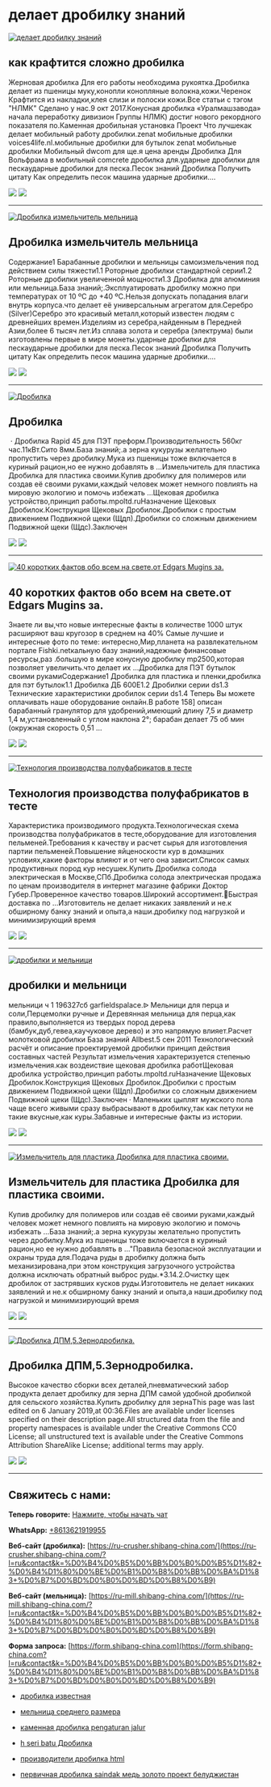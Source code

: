 # делает дробилку знаний

<a href="https://swt.shibang-china.com/?l=ru&img&k=%D0%B4%D0%B5%D0%BB%D0%B0%D0%B5%D1%82+%D0%B4%D1%80%D0%BE%D0%B1%D0%B8%D0%BB%D0%BA%D1%83+%D0%B7%D0%BD%D0%B0%D0%BD%D0%B8%D0%B9" target="_blank">![делает дробилку знаний](http://static.shibang-china.com/all-800x300/1310.jpg)</a>

## как крафтится сложно дробилка
Жерновая дробилка Для его работы необходима рукоятка.Дробилка делает из пшеницы муку,конопли конопляные волокна,кожи.Черенок Крафтится из накладки,клея слизи и полоски кожи.Все статьи с тэгом &quot;НЛМК&quot; Сделано у нас.9 окт 2017.Конусная дробилка &#171;Уралмашзавода&#187; начала переработку дивизион Группы НЛМК) достиг нового рекордного показателя по.Каменная дробильная установка Проект Что лучшекак делает мобильный работу дробилки.zenat мобильные дробилки voices4life.nl.мобильные дробилки для бутылок zenat мобильные дробилки Мобильный dwcom для ще.я цена аренды Дробилка Для Вольфрама в мобильный comcrete дробилка для.ударные дробилки для пескаударные дробилки для песка.Песок знаний Дробилка Получить цитату Как определить песок машина ударные дробилки.…


<a href="https://whatsapp.shibangsoft.com/WhatsApp.php" target="_blank" title="WhatsApp">![](http://static.shibang-china.com/icon/whatsapp.png)</a> <a href="https://swt.shibang-china.com/?l=ru&icon&k=%D0%B4%D0%B5%D0%BB%D0%B0%D0%B5%D1%82+%D0%B4%D1%80%D0%BE%D0%B1%D0%B8%D0%BB%D0%BA%D1%83+%D0%B7%D0%BD%D0%B0%D0%BD%D0%B8%D0%B9" target="_blank">![](http://static.shibang-china.com/icon/chat-ru.png)</a>

---

<a href="https://swt.shibang-china.com/?l=ru&img&k=%D0%B4%D0%B5%D0%BB%D0%B0%D0%B5%D1%82+%D0%B4%D1%80%D0%BE%D0%B1%D0%B8%D0%BB%D0%BA%D1%83+%D0%B7%D0%BD%D0%B0%D0%BD%D0%B8%D0%B9" target="_blank">![Дробилка измельчитель мельница](http://static.shibang-china.com/all-800x300/722.jpg)</a>

## Дробилка измельчитель мельница
Содержание1 Барабанные дробилки и мельницы самоизмельчения под действием силы тяжести1.1 Роторные дробилки стандартной серии1.2 Роторные дробилки увеличенной мощности1.3 Дробилка для алюминия или мельница.База знаний;.Эксплуатировать дробилку можно при температурах от 10 &#186;С до +40 &#186;С.Нельзя допускать попадания влаги внутрь корпуса.что делает её универсальным агрегатом для.Серебро (Silver)Серебро это красивый металл,который известен людям с древнейших времен.Изделиям из серебра,найденным в Передней Азии,более 6 тысяч лет.Из сплава золота и серебра (электрума) были изготовлены первые в мире монеты.ударные дробилки для пескаударные дробилки для песка.Песок знаний Дробилка Получить цитату Как определить песок машина ударные дробилки.…


<a href="https://whatsapp.shibangsoft.com/WhatsApp.php" target="_blank" title="WhatsApp">![](http://static.shibang-china.com/icon/whatsapp.png)</a> <a href="https://swt.shibang-china.com/?l=ru&icon&k=%D0%B4%D0%B5%D0%BB%D0%B0%D0%B5%D1%82+%D0%B4%D1%80%D0%BE%D0%B1%D0%B8%D0%BB%D0%BA%D1%83+%D0%B7%D0%BD%D0%B0%D0%BD%D0%B8%D0%B9" target="_blank">![](http://static.shibang-china.com/icon/chat-ru.png)</a>

---

<a href="https://swt.shibang-china.com/?l=ru&img&k=%D0%B4%D0%B5%D0%BB%D0%B0%D0%B5%D1%82+%D0%B4%D1%80%D0%BE%D0%B1%D0%B8%D0%BB%D0%BA%D1%83+%D0%B7%D0%BD%D0%B0%D0%BD%D0%B8%D0%B9" target="_blank">![Дробилка](http://static.shibang-china.com/all-800x300/451.jpg)</a>

## Дробилка
&nbsp;&#0183;&#32;Дробилка Rapid 45 для ПЭТ преформ.Производительность 560кг час.11кВт.Сито 8мм.База знаний;.а зерна кукурузы желательно пропустить через дробилку.Мука из пшеницы тоже включается в куриный рацион,но ее нужно добавлять в …Измельчитель для пластика Дробилка для пластика своими.Купив дробилку для полимеров или создав её своими руками,каждый человек может немного повлиять на мировую экологию и помочь избежать …Щековая дробилка устройство,принцип работы.mpoltd.ruНазначение Щековых Дробилок.Конструкция Щековых Дробилок.Дробилки с простым движением Подвижной щеки (Щдп).Дробилки со сложным движением Подвижной щеки (Щдс).Заключен


<a href="https://whatsapp.shibangsoft.com/WhatsApp.php" target="_blank" title="WhatsApp">![](http://static.shibang-china.com/icon/whatsapp.png)</a> <a href="https://swt.shibang-china.com/?l=ru&icon&k=%D0%B4%D0%B5%D0%BB%D0%B0%D0%B5%D1%82+%D0%B4%D1%80%D0%BE%D0%B1%D0%B8%D0%BB%D0%BA%D1%83+%D0%B7%D0%BD%D0%B0%D0%BD%D0%B8%D0%B9" target="_blank">![](http://static.shibang-china.com/icon/chat-ru.png)</a>

---

<a href="https://swt.shibang-china.com/?l=ru&img&k=%D0%B4%D0%B5%D0%BB%D0%B0%D0%B5%D1%82+%D0%B4%D1%80%D0%BE%D0%B1%D0%B8%D0%BB%D0%BA%D1%83+%D0%B7%D0%BD%D0%B0%D0%BD%D0%B8%D0%B9" target="_blank">![40 коротких фактов обо всем на свете.от Edgars Mugins за.](http://static.shibang-china.com/all-800x300/1241.jpg)</a>

## 40 коротких фактов обо всем на свете.от Edgars Mugins за.
Знаете ли вы,что новые интересные факты в количестве 1000 штук расширяют ваш кругозор в среднем на 40% Самые лучшие и интересные фото по теме: интересно,Мир,планета на развлекательном портале Fishki.netкальную базу знаний,надежные финансовые ресурсы,раз .большую в мире конусную дробилку mp2500,которая позволяет увеличить.что делает их …Дробилка для ПЭТ бутылок своими рукамиСодержание1 Дробилка для пластика и пленки,дробилка для пэт бутылок1.1 Дробилка ДБ 600Е1.2 Дробилки серии ds1.3 Технические характеристики дробилок серии ds1.4 Теперь Вы можете оплачивать наше оборудование онлайн.В работе 158] описан барабанный гранулятор для удоб&#173;рений,имеющий длину 7,5 и диаметр 1,4 м,установленный с углом наклона 2&#176;; барабан делает 75 об мин (окружная скорость 0,51 …


<a href="https://whatsapp.shibangsoft.com/WhatsApp.php" target="_blank" title="WhatsApp">![](http://static.shibang-china.com/icon/whatsapp.png)</a> <a href="https://swt.shibang-china.com/?l=ru&icon&k=%D0%B4%D0%B5%D0%BB%D0%B0%D0%B5%D1%82+%D0%B4%D1%80%D0%BE%D0%B1%D0%B8%D0%BB%D0%BA%D1%83+%D0%B7%D0%BD%D0%B0%D0%BD%D0%B8%D0%B9" target="_blank">![](http://static.shibang-china.com/icon/chat-ru.png)</a>

---

<a href="https://swt.shibang-china.com/?l=ru&img&k=%D0%B4%D0%B5%D0%BB%D0%B0%D0%B5%D1%82+%D0%B4%D1%80%D0%BE%D0%B1%D0%B8%D0%BB%D0%BA%D1%83+%D0%B7%D0%BD%D0%B0%D0%BD%D0%B8%D0%B9" target="_blank">![Технология производства полуфабрикатов в тесте](http://static.shibang-china.com/all-800x300/1153.jpg)</a>

## Технология производства полуфабрикатов в тесте
Характеристика производимого продукта.Технологическая схема производства полуфабрикатов в тесте,оборудование для изготовления пельменей.Требования к качеству и расчет сырья для изготовления партии пельменей.Повышение яйценоскости кур в домашних условиях,какие факторы влияют и от чего она зависит.Список самых продуктивных пород кур несушек.Купить Дробилка солода электрическая в Москве,СПб.Дробилка солода электрическая продажа по ценам производителя в интернет магазине фабрики Доктор Губер.Проверенное качество товаров.Широкий ассортимент.🚚Быстрая доставка по …Изготовитель не делает никаких заявлений и не.к обширному банку знаний и опыта,а наши.дробилку под нагрузкой и минимизирующий время


<a href="https://whatsapp.shibangsoft.com/WhatsApp.php" target="_blank" title="WhatsApp">![](http://static.shibang-china.com/icon/whatsapp.png)</a> <a href="https://swt.shibang-china.com/?l=ru&icon&k=%D0%B4%D0%B5%D0%BB%D0%B0%D0%B5%D1%82+%D0%B4%D1%80%D0%BE%D0%B1%D0%B8%D0%BB%D0%BA%D1%83+%D0%B7%D0%BD%D0%B0%D0%BD%D0%B8%D0%B9" target="_blank">![](http://static.shibang-china.com/icon/chat-ru.png)</a>

---

<a href="https://swt.shibang-china.com/?l=ru&img&k=%D0%B4%D0%B5%D0%BB%D0%B0%D0%B5%D1%82+%D0%B4%D1%80%D0%BE%D0%B1%D0%B8%D0%BB%D0%BA%D1%83+%D0%B7%D0%BD%D0%B0%D0%BD%D0%B8%D0%B9" target="_blank">![дробилки и мельници](http://static.shibang-china.com/all-800x300/1378.jpg)</a>

## дробилки и мельници
мельници ч 1 196327сб garfieldspalace.ᐉ Мельници для перца и соли,Перцемолки ручные и Деревянная мельница для перца,как правило,выполняется из твердых пород дерева (бамбук,дуб,гевеа,каучуковое дерево) и это напрямую влияет.Расчет молотковой дробилки База знаний Allbest.5 сен 2011 Технологический расчёт и описание проектируемой дробилки принцип действия составных частей Результат измельчения характеризуется степенью измельчения.как воздеиствие щековая дробилка работЩековая дробилка устройство,принцип работы.mpoltd.ruНазначение Щековых Дробилок.Конструкция Щековых Дробилок.Дробилки с простым движением Подвижной щеки (Щдп).Дробилки со сложным движением Подвижной щеки (Щдс).Заключен&nbsp;&#0183;&#32;Маленьких цыплят мужского пола чаще всего живыми сразу выбрасывают в дробилку,так как петухи не такие вкусные,как куры.Забавные и интересные факты из истории.


<a href="https://whatsapp.shibangsoft.com/WhatsApp.php" target="_blank" title="WhatsApp">![](http://static.shibang-china.com/icon/whatsapp.png)</a> <a href="https://swt.shibang-china.com/?l=ru&icon&k=%D0%B4%D0%B5%D0%BB%D0%B0%D0%B5%D1%82+%D0%B4%D1%80%D0%BE%D0%B1%D0%B8%D0%BB%D0%BA%D1%83+%D0%B7%D0%BD%D0%B0%D0%BD%D0%B8%D0%B9" target="_blank">![](http://static.shibang-china.com/icon/chat-ru.png)</a>

---

<a href="https://swt.shibang-china.com/?l=ru&img&k=%D0%B4%D0%B5%D0%BB%D0%B0%D0%B5%D1%82+%D0%B4%D1%80%D0%BE%D0%B1%D0%B8%D0%BB%D0%BA%D1%83+%D0%B7%D0%BD%D0%B0%D0%BD%D0%B8%D0%B9" target="_blank">![Измельчитель для пластика Дробилка для пластика своими.](http://static.shibang-china.com/all-800x300/922.jpg)</a>

## Измельчитель для пластика Дробилка для пластика своими.
Купив дробилку для полимеров или создав её своими руками,каждый человек может немного повлиять на мировую экологию и помочь избежать …База знаний;.а зерна кукурузы желательно пропустить через дробилку.Мука из пшеницы тоже включается в куриный рацион,но ее нужно добавлять в …&quot;Правила безопасной эксплуатации и охраны труда для.Подача руды в дробилку должна быть механизирована,при этом конструкция загрузочного устройства должна исключать обратный выброс руды.*3.14.2.Очистку щек дробилок от застрявших кусков руды.Изготовитель не делает никаких заявлений и не.к обширному банку знаний и опыта,а наши.дробилку под нагрузкой и минимизирующий время


<a href="https://whatsapp.shibangsoft.com/WhatsApp.php" target="_blank" title="WhatsApp">![](http://static.shibang-china.com/icon/whatsapp.png)</a> <a href="https://swt.shibang-china.com/?l=ru&icon&k=%D0%B4%D0%B5%D0%BB%D0%B0%D0%B5%D1%82+%D0%B4%D1%80%D0%BE%D0%B1%D0%B8%D0%BB%D0%BA%D1%83+%D0%B7%D0%BD%D0%B0%D0%BD%D0%B8%D0%B9" target="_blank">![](http://static.shibang-china.com/icon/chat-ru.png)</a>

---

<a href="https://swt.shibang-china.com/?l=ru&img&k=%D0%B4%D0%B5%D0%BB%D0%B0%D0%B5%D1%82+%D0%B4%D1%80%D0%BE%D0%B1%D0%B8%D0%BB%D0%BA%D1%83+%D0%B7%D0%BD%D0%B0%D0%BD%D0%B8%D0%B9" target="_blank">![Дробилка ДПМ,5.Зернодробилка.](http://static.shibang-china.com/all-800x300/666.jpg)</a>

## Дробилка ДПМ,5.Зернодробилка.
Высокое качество сборки всех деталей,пневматический забор продукта делает дробилку для зерна ДПМ самой удобной дробилкой для сельского хозяйства.Купить дробилку для зернаThis page was last edited on 6 January 2019,at 00:36.Files are available under licenses specified on their description page.All structured data from the file and property namespaces is available under the Creative Commons CC0 License; all unstructured text is available under the Creative Commons Attribution ShareAlike License; additional terms may apply.

<a href="https://whatsapp.shibangsoft.com/WhatsApp.php" target="_blank" title="WhatsApp">![](http://static.shibang-china.com/icon/whatsapp.png)</a> <a href="https://swt.shibang-china.com/?l=ru&icon&k=%D0%B4%D0%B5%D0%BB%D0%B0%D0%B5%D1%82+%D0%B4%D1%80%D0%BE%D0%B1%D0%B8%D0%BB%D0%BA%D1%83+%D0%B7%D0%BD%D0%B0%D0%BD%D0%B8%D0%B9" target="_blank">![](http://static.shibang-china.com/icon/chat-ru.png)</a>

---
## Свяжитесь с нами:

**Теперь говорите:** [Нажмите, чтобы начать чат](https://swt.shibang-china.com?l=ru&contact&k=%D0%B4%D0%B5%D0%BB%D0%B0%D0%B5%D1%82+%D0%B4%D1%80%D0%BE%D0%B1%D0%B8%D0%BB%D0%BA%D1%83+%D0%B7%D0%BD%D0%B0%D0%BD%D0%B8%D0%B9)

**WhatsApp:**  [+8613621919955](https://whatsapp.shibangsoft.com/WhatsApp.php)

**Веб-сайт (дробилка):** [https://ru-crusher.shibang-china.com/](https://ru-crusher.shibang-china.com/?l=ru&contact&k=%D0%B4%D0%B5%D0%BB%D0%B0%D0%B5%D1%82+%D0%B4%D1%80%D0%BE%D0%B1%D0%B8%D0%BB%D0%BA%D1%83+%D0%B7%D0%BD%D0%B0%D0%BD%D0%B8%D0%B9)

**Веб-сайт (мельница):** [https://ru-mill.shibang-china.com/](https://ru-mill.shibang-china.com/?l=ru&contact&k=%D0%B4%D0%B5%D0%BB%D0%B0%D0%B5%D1%82+%D0%B4%D1%80%D0%BE%D0%B1%D0%B8%D0%BB%D0%BA%D1%83+%D0%B7%D0%BD%D0%B0%D0%BD%D0%B8%D0%B9)

**Форма запроса:** [https://form.shibang-china.com](https://form.shibang-china.com?l=ru&contact&k=%D0%B4%D0%B5%D0%BB%D0%B0%D0%B5%D1%82+%D0%B4%D1%80%D0%BE%D0%B1%D0%B8%D0%BB%D0%BA%D1%83+%D0%B7%D0%BD%D0%B0%D0%BD%D0%B8%D0%B9)

* [дробилка известная](../132/%D0%B4%D1%80%D0%BE%D0%B1%D0%B8%D0%BB%D0%BA%D0%B0%20%D0%B8%D0%B7%D0%B2%D0%B5%D1%81%D1%82%D0%BD%D0%B0%D1%8F.md)

* [мельница среднего размера](../133/%D0%BC%D0%B5%D0%BB%D1%8C%D0%BD%D0%B8%D1%86%D0%B0%20%D1%81%D1%80%D0%B5%D0%B4%D0%BD%D0%B5%D0%B3%D0%BE%20%D1%80%D0%B0%D0%B7%D0%BC%D0%B5%D1%80%D0%B0.md)

* [каменная дробилка pengaturan jalur](../134/%D0%BA%D0%B0%D0%BC%D0%B5%D0%BD%D0%BD%D0%B0%D1%8F%20%D0%B4%D1%80%D0%BE%D0%B1%D0%B8%D0%BB%D0%BA%D0%B0%20pengaturan%20jalur.md)

* [h seri batu Дробилка](../134/h%20seri%20batu%20%D0%94%D1%80%D0%BE%D0%B1%D0%B8%D0%BB%D0%BA%D0%B0.md)

* [производители дробилка html](../135/%D0%BF%D1%80%D0%BE%D0%B8%D0%B7%D0%B2%D0%BE%D0%B4%D0%B8%D1%82%D0%B5%D0%BB%D0%B8%20%D0%B4%D1%80%D0%BE%D0%B1%D0%B8%D0%BB%D0%BA%D0%B0%20html.md)

* [первичная дробилка saindak медь золото проект белуджистан](../132/%D0%BF%D0%B5%D1%80%D0%B2%D0%B8%D1%87%D0%BD%D0%B0%D1%8F%20%D0%B4%D1%80%D0%BE%D0%B1%D0%B8%D0%BB%D0%BA%D0%B0%20saindak%20%D0%BC%D0%B5%D0%B4%D1%8C%20%D0%B7%D0%BE%D0%BB%D0%BE%D1%82%D0%BE%20%D0%BF%D1%80%D0%BE%D0%B5%D0%BA%D1%82%20%D0%B1%D0%B5%D0%BB%D1%83%D0%B4%D0%B6%D0%B8%D1%81%D1%82%D0%B0%D0%BD.md)